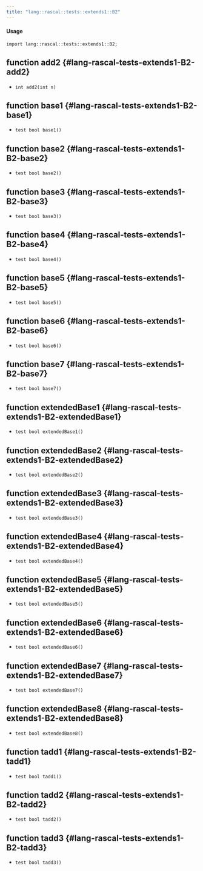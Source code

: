 ```yaml
---
title: "lang::rascal::tests::extends1::B2"
---
```


#### Usage

`import lang::rascal::tests::extends1::B2;`


## function add2 {#lang-rascal-tests-extends1-B2-add2}

* ``int add2(int n)``

## function base1 {#lang-rascal-tests-extends1-B2-base1}

* ``test bool base1()``

## function base2 {#lang-rascal-tests-extends1-B2-base2}

* ``test bool base2()``

## function base3 {#lang-rascal-tests-extends1-B2-base3}

* ``test bool base3()``

## function base4 {#lang-rascal-tests-extends1-B2-base4}

* ``test bool base4()``

## function base5 {#lang-rascal-tests-extends1-B2-base5}

* ``test bool base5()``

## function base6 {#lang-rascal-tests-extends1-B2-base6}

* ``test bool base6()``

## function base7 {#lang-rascal-tests-extends1-B2-base7}

* ``test bool base7()``

## function extendedBase1 {#lang-rascal-tests-extends1-B2-extendedBase1}

* ``test bool extendedBase1()``

## function extendedBase2 {#lang-rascal-tests-extends1-B2-extendedBase2}

* ``test bool extendedBase2()``

## function extendedBase3 {#lang-rascal-tests-extends1-B2-extendedBase3}

* ``test bool extendedBase3()``

## function extendedBase4 {#lang-rascal-tests-extends1-B2-extendedBase4}

* ``test bool extendedBase4()``

## function extendedBase5 {#lang-rascal-tests-extends1-B2-extendedBase5}

* ``test bool extendedBase5()``

## function extendedBase6 {#lang-rascal-tests-extends1-B2-extendedBase6}

* ``test bool extendedBase6()``

## function extendedBase7 {#lang-rascal-tests-extends1-B2-extendedBase7}

* ``test bool extendedBase7()``

## function extendedBase8 {#lang-rascal-tests-extends1-B2-extendedBase8}

* ``test bool extendedBase8()``

## function tadd1 {#lang-rascal-tests-extends1-B2-tadd1}

* ``test bool tadd1()``

## function tadd2 {#lang-rascal-tests-extends1-B2-tadd2}

* ``test bool tadd2()``

## function tadd3 {#lang-rascal-tests-extends1-B2-tadd3}

* ``test bool tadd3()``

